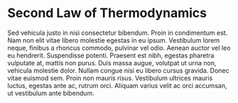 # Second Law of Thermodynamics

Sed vehicula justo in nisi consectetur bibendum. Proin in condimentum est. Nam non elit vitae libero molestie egestas in eu ipsum. Vestibulum lorem neque, finibus a rhoncus commodo, pulvinar vel odio. Aenean auctor vel leo eu hendrerit. Suspendisse potenti. Praesent est nibh, egestas pharetra vulputate at, mattis non purus. Duis massa augue, volutpat ut urna non, vehicula molestie dolor. Nullam congue nisi eu libero cursus gravida. Donec vitae euismod sem. Proin non mauris risus. Vestibulum ultrices mauris luctus, egestas ante ac, rutrum orci. Aliquam varius velit ac orci accumsan, ut vestibulum ante bibendum.
